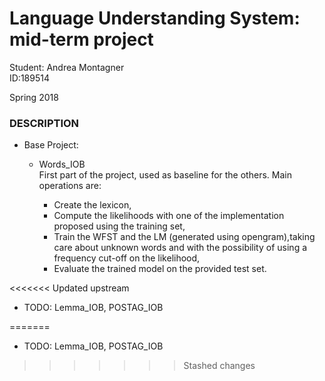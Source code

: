 # Language Understanding System: mid-term project

Student: Andrea Montagner  
ID:189514

Spring 2018


### DESCRIPTION
              
* Base Project: 
  * Words_IOB  
   First part of the project, used as baseline for the others. Main operations are:  
   
    * Create the lexicon,
    * Compute the likelihoods with one of the implementation proposed 
using the training set,
    * Train the WFST and the LM (generated using opengram),taking care about unknown words and with the possibility of using a frequency cut-off on the likelihood,
    * Evaluate the trained model on the provided test set.
  
<<<<<<< Updated upstream
  * TODO: Lemma_IOB, POSTAG_IOB
  

=======
  * TODO: Lemma_IOB, POSTAG_IOB
>>>>>>> Stashed changes
